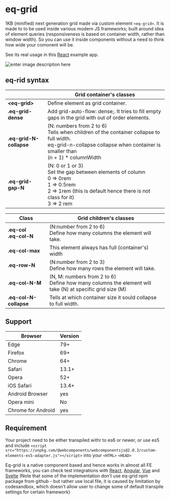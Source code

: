 # eq-grid

1KB (minified) next generation grid made via custom element `<eq-grid>`.
It is made to to be used inside various modern JS frameworks; built around idea of element queries (responsiveness is based on container width, rather than window width). So you can use it inside components without a need to think how wide your comonent will be.

See its real usage in this [React](https://codesandbox.io/s/eq-react-28owx) example app.

![enter image description here](https://raw.githubusercontent.com/Rezi/eq-grid/feature/readme/grid.png)

## eq-rid syntax

|                         | Grid container's classes                                                                                                                                                            |
| ----------------------- | ----------------------------------------------------------------------------------------------------------------------------------------------------------------------------------- |
| **\<eq-grid\>**         | Define element as grid container.                                                                                                                                                   |
| **.eq-grid-dense**      | Add grid-auto-flow: dense;. It tries to fill empty gaps in the grid with out of order elements.                                                                                     |
| **.eq-grid-N-collapse** | (N: numbers from 2 to 6)<br> Tells when children of the container collapse to full width.<br> eq-grid-n-collapse collapse when container is smaller than<br> (n + 1) \* columnWidth |
| **.eq-grid-gap-N**      | (N: 0 or 1 or 3)<br> Set the gap between elements of column<br> 0 => 0rem<br> 1 => 0.5rem<br> 2 => 1rem (this is default hence there is not class for it)<br> 3 => 2 rem<br>        |

| Class                          | Grid children's classes                                                                                      |
| ------------------------------ | ------------------------------------------------------------------------------------------------------------ |
| **.eq-col** <br> **.eq-col-N** | (N:number from 2 to 6)<br> Define how many columns the element will take.                                    |
| **.eq-col-max**                | This element always has full (container's) width                                                             |
| **.eq-row-N**                  | (N:number from 2 to 3) <br> Define how many rows the element will take.                                      |
| **.eq-col-N-M**                | (N, M: numbers from 2 to 6) <br> Define how many columns the element will take (N) at specific grid size (M) |
| **.eq-col-N-collapse**         | Tells at which container size it sould collapse to full width.                                               |

## Support

| Browser            | Version |
| ------------------ | ------- |
| Edge               | 79+     |
| Firefox            | 69+     |
| Chrome             | 64+     |
| Safari             | 13.1+   |
| Opera              | 52+     |
| iOS Safari         | 13.4+   |
| Android Browser    | yes     |
| Opera mini         | No      |
| Chrome for Android | yes     |

## Requirement

Your project need to be either transpiled withr to es6 or newer, or use es5 and include `<script src="https://unpkg.com/@webcomponents/webcomponentsjs@2.0.3/custom-elements-es5-adapter.js"></script>` into your `<HTML>` `<HEAD>`

Eq-grid is a native component based and hence works in almost all FE frameworks, you can check test integrations with [React](https://codesandbox.io/s/eq-react-28owx), [Angular](https://codesandbox.io/s/eq-angular-3rc8g), [Vue](https://codesandbox.io/s/eq-vue-4u4kn) and [Svelte](https://codesandbox.io/s/eq-svelte-8py0c)
(Note that some of the implementation don't use eq-grid npm package from github - but rather use local file, it is caused by limitation by codesandbox, which doesn't allow user to change some of default transpile settings for certain framework)
